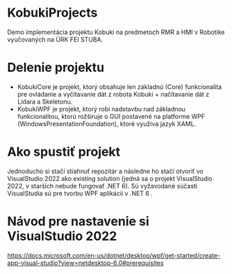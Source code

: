 # KobukiProjects
 
Demo implementácia projektu Kobuki na predmetoch RMR a HMI v Robotike vyučovaných na ÚRK FEI STUBA.

# Delenie projektu
- KobukiCore je projekt, ktorý obsahuje len základnú (Core) funkcionalita pre ovládanie a vyčítavanie dát z robota Kobuki + načítavanie dát z Lidara a Skeletonu.
- KobukiWPF je projekt, ktorý robí nadstavbu nad základnou funkcionalitou, ktorú rožširuje o GUI postavené na platforme WPF (WindowsPresentationFoundation), ktoré využíva jazyk XAML.

# Ako spustiť projekt
Jednoducho si stačí stiahnuť repozitár a následne ho stačí otvoriť vo VisualStudio 2022 ako existing solution (jedná sa o projekt VisualStudio 2022, v starších nebude fungovať .NET 6). Sú vyžavodané súčasti VisualStudia sú pre tvorbu WPF aplikácii v .NET 6 .

# Návod pre nastavenie si VisualStudio 2022
https://docs.microsoft.com/en-us/dotnet/desktop/wpf/get-started/create-app-visual-studio?view=netdesktop-6.0#prerequisites
